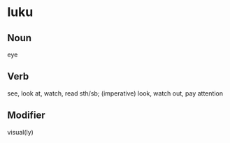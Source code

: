 luku
===

Noun
---

eye

Verb
---

see, look at, watch, read sth/sb; (imperative) look, watch out, pay attention

Modifier
---

visual(ly)